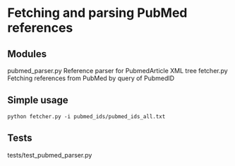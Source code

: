 # Fetching and parsing PubMed references

## Modules
pubmed_parser.py Reference parser for PubmedArticle XML tree
fetcher.py Fetching references from PubMed by query of PubmedID

## Simple usage
``python fetcher.py -i pubmed_ids/pubmed_ids_all.txt``

## Tests
tests/test_pubmed_parser.py
